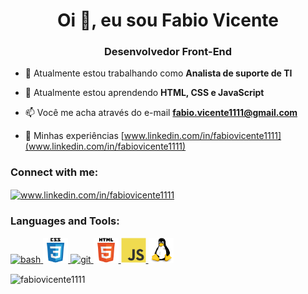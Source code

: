 <h1 align="center">Oi 👋, eu sou Fabio Vicente</h1>
<h3 align="center">Desenvolvedor Front-End</h3>

- 🔭 Atualmente estou trabalhando como **Analista de suporte de TI**

- 🌱 Atualmente estou aprendendo **HTML, CSS e JavaScript**

- 📫 Você me acha através do e-mail **fabio.vicente1111@gmail.com**

- 📄 Minhas experiências [www.linkedin.com/in/fabiovicente1111](www.linkedin.com/in/fabiovicente1111)

<h3 align="left">Connect with me:</h3>
<p align="left">
<a href="https://linkedin.com/in/www.linkedin.com/in/fabiovicente1111" target="blank"><img align="center" src="https://raw.githubusercontent.com/rahuldkjain/github-profile-readme-generator/master/src/images/icons/Social/linked-in-alt.svg" alt="www.linkedin.com/in/fabiovicente1111" height="30" width="40" /></a>
</p>

<h3 align="left">Languages and Tools:</h3>
<p align="left"> <a href="https://www.gnu.org/software/bash/" target="_blank" rel="noreferrer"> <img src="https://www.vectorlogo.zone/logos/gnu_bash/gnu_bash-icon.svg" alt="bash" width="40" height="40"/> </a> <a href="https://www.w3schools.com/css/" target="_blank" rel="noreferrer"> <img src="https://raw.githubusercontent.com/devicons/devicon/master/icons/css3/css3-original-wordmark.svg" alt="css3" width="40" height="40"/> </a> <a href="https://git-scm.com/" target="_blank" rel="noreferrer"> <img src="https://www.vectorlogo.zone/logos/git-scm/git-scm-icon.svg" alt="git" width="40" height="40"/> </a> <a href="https://www.w3.org/html/" target="_blank" rel="noreferrer"> <img src="https://raw.githubusercontent.com/devicons/devicon/master/icons/html5/html5-original-wordmark.svg" alt="html5" width="40" height="40"/> </a> <a href="https://developer.mozilla.org/en-US/docs/Web/JavaScript" target="_blank" rel="noreferrer"> <img src="https://raw.githubusercontent.com/devicons/devicon/master/icons/javascript/javascript-original.svg" alt="javascript" width="40" height="40"/> </a> <a href="https://www.linux.org/" target="_blank" rel="noreferrer"> <img src="https://raw.githubusercontent.com/devicons/devicon/master/icons/linux/linux-original.svg" alt="linux" width="40" height="40"/> </a> </p>

<p><img align="center" src="https://github-readme-stats.vercel.app/api/top-langs?username=fabiovicente1111&show_icons=true&locale=en&layout=compact" alt="fabiovicente1111" /></p>


<!---
FabioVicente1111/FabioVicente1111 is a ✨ special ✨ repository because its `README.md` (this file) appears on your GitHub profile.
You can click the Preview link to take a look at your changes.

# Como criar seu PORTFÓLIO DE PROJETOS e perfil no GitHub sendo ANALISTA DE DADOS
.Nesse video, mostra como usar a ferramenta abaixo
https://www.youtube.com/watch?v=vw1JzSpB1Aw&t=318s

# Ferramenta para facilitar em criar o README
https://rahuldkjain.github.io/gh-profile-readme-generator/

# LinkedIn anterior
www.linkedin.com/in/fabio-vicente-0b4154189

--->
